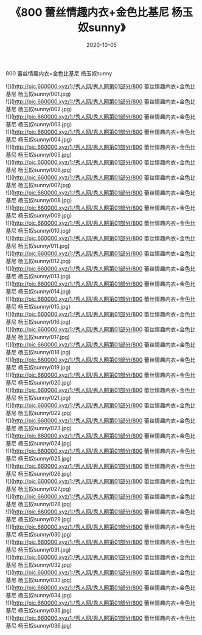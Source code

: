 ﻿---
layout: post
title:  《800 蕾丝情趣内衣+金色比基尼 杨玉奴sunny》
date:   2020-10-05
img: http://pic.660000.xyz/1:/秀人网/秀人网第01部分/800 蕾丝情趣内衣+金色比基尼 杨玉奴sunny/000.jpg
categories: [美女, 清纯, 唯美]
---

800 蕾丝情趣内衣+金色比基尼 杨玉奴sunny

  ![](http://pic.660000.xyz/1:/秀人网/秀人网第01部分/800 蕾丝情趣内衣+金色比基尼 杨玉奴sunny/001.jpg) <br> ![](http://pic.660000.xyz/1:/秀人网/秀人网第01部分/800 蕾丝情趣内衣+金色比基尼 杨玉奴sunny/002.jpg) <br> ![](http://pic.660000.xyz/1:/秀人网/秀人网第01部分/800 蕾丝情趣内衣+金色比基尼 杨玉奴sunny/003.jpg) <br> ![](http://pic.660000.xyz/1:/秀人网/秀人网第01部分/800 蕾丝情趣内衣+金色比基尼 杨玉奴sunny/004.jpg) <br> ![](http://pic.660000.xyz/1:/秀人网/秀人网第01部分/800 蕾丝情趣内衣+金色比基尼 杨玉奴sunny/005.jpg) <br> ![](http://pic.660000.xyz/1:/秀人网/秀人网第01部分/800 蕾丝情趣内衣+金色比基尼 杨玉奴sunny/006.jpg) <br> ![](http://pic.660000.xyz/1:/秀人网/秀人网第01部分/800 蕾丝情趣内衣+金色比基尼 杨玉奴sunny/007.jpg) <br> ![](http://pic.660000.xyz/1:/秀人网/秀人网第01部分/800 蕾丝情趣内衣+金色比基尼 杨玉奴sunny/008.jpg) <br> ![](http://pic.660000.xyz/1:/秀人网/秀人网第01部分/800 蕾丝情趣内衣+金色比基尼 杨玉奴sunny/009.jpg) <br> ![](http://pic.660000.xyz/1:/秀人网/秀人网第01部分/800 蕾丝情趣内衣+金色比基尼 杨玉奴sunny/010.jpg) <br> ![](http://pic.660000.xyz/1:/秀人网/秀人网第01部分/800 蕾丝情趣内衣+金色比基尼 杨玉奴sunny/011.jpg) <br> ![](http://pic.660000.xyz/1:/秀人网/秀人网第01部分/800 蕾丝情趣内衣+金色比基尼 杨玉奴sunny/012.jpg) <br> ![](http://pic.660000.xyz/1:/秀人网/秀人网第01部分/800 蕾丝情趣内衣+金色比基尼 杨玉奴sunny/013.jpg) <br> ![](http://pic.660000.xyz/1:/秀人网/秀人网第01部分/800 蕾丝情趣内衣+金色比基尼 杨玉奴sunny/014.jpg) <br> ![](http://pic.660000.xyz/1:/秀人网/秀人网第01部分/800 蕾丝情趣内衣+金色比基尼 杨玉奴sunny/015.jpg) <br> ![](http://pic.660000.xyz/1:/秀人网/秀人网第01部分/800 蕾丝情趣内衣+金色比基尼 杨玉奴sunny/016.jpg) <br> ![](http://pic.660000.xyz/1:/秀人网/秀人网第01部分/800 蕾丝情趣内衣+金色比基尼 杨玉奴sunny/017.jpg) <br> ![](http://pic.660000.xyz/1:/秀人网/秀人网第01部分/800 蕾丝情趣内衣+金色比基尼 杨玉奴sunny/018.jpg) <br> ![](http://pic.660000.xyz/1:/秀人网/秀人网第01部分/800 蕾丝情趣内衣+金色比基尼 杨玉奴sunny/019.jpg) <br> ![](http://pic.660000.xyz/1:/秀人网/秀人网第01部分/800 蕾丝情趣内衣+金色比基尼 杨玉奴sunny/020.jpg) <br> ![](http://pic.660000.xyz/1:/秀人网/秀人网第01部分/800 蕾丝情趣内衣+金色比基尼 杨玉奴sunny/021.jpg) <br> ![](http://pic.660000.xyz/1:/秀人网/秀人网第01部分/800 蕾丝情趣内衣+金色比基尼 杨玉奴sunny/022.jpg) <br> ![](http://pic.660000.xyz/1:/秀人网/秀人网第01部分/800 蕾丝情趣内衣+金色比基尼 杨玉奴sunny/023.jpg) <br> ![](http://pic.660000.xyz/1:/秀人网/秀人网第01部分/800 蕾丝情趣内衣+金色比基尼 杨玉奴sunny/024.jpg) <br> ![](http://pic.660000.xyz/1:/秀人网/秀人网第01部分/800 蕾丝情趣内衣+金色比基尼 杨玉奴sunny/025.jpg) <br> ![](http://pic.660000.xyz/1:/秀人网/秀人网第01部分/800 蕾丝情趣内衣+金色比基尼 杨玉奴sunny/026.jpg) <br> ![](http://pic.660000.xyz/1:/秀人网/秀人网第01部分/800 蕾丝情趣内衣+金色比基尼 杨玉奴sunny/027.jpg) <br> ![](http://pic.660000.xyz/1:/秀人网/秀人网第01部分/800 蕾丝情趣内衣+金色比基尼 杨玉奴sunny/028.jpg) <br> ![](http://pic.660000.xyz/1:/秀人网/秀人网第01部分/800 蕾丝情趣内衣+金色比基尼 杨玉奴sunny/029.jpg) <br> ![](http://pic.660000.xyz/1:/秀人网/秀人网第01部分/800 蕾丝情趣内衣+金色比基尼 杨玉奴sunny/030.jpg) <br> ![](http://pic.660000.xyz/1:/秀人网/秀人网第01部分/800 蕾丝情趣内衣+金色比基尼 杨玉奴sunny/031.jpg) <br> ![](http://pic.660000.xyz/1:/秀人网/秀人网第01部分/800 蕾丝情趣内衣+金色比基尼 杨玉奴sunny/032.jpg) <br> ![](http://pic.660000.xyz/1:/秀人网/秀人网第01部分/800 蕾丝情趣内衣+金色比基尼 杨玉奴sunny/033.jpg) <br> ![](http://pic.660000.xyz/1:/秀人网/秀人网第01部分/800 蕾丝情趣内衣+金色比基尼 杨玉奴sunny/034.jpg) <br> ![](http://pic.660000.xyz/1:/秀人网/秀人网第01部分/800 蕾丝情趣内衣+金色比基尼 杨玉奴sunny/035.jpg) <br> ![](http://pic.660000.xyz/1:/秀人网/秀人网第01部分/800 蕾丝情趣内衣+金色比基尼 杨玉奴sunny/036.jpg) <br>